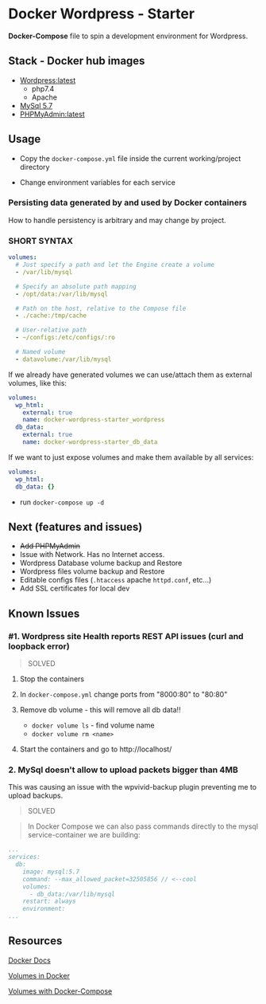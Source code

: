 # Docker Wordpress - Starter

**Docker-Compose** file to spin a development environment for Wordpress.

## Stack - Docker hub images
- [Wordpress:latest](https://github.com/docker-library/wordpress/blob/394c79eafd5b345514f87cec590577e641c030ef/latest/php7.4/apache/Dockerfile)
  - php7.4
  - Apache
- [MySql 5.7](https://github.com/docker-library/mysql/blob/b11f06b0d202e7b0f97b000e158fc4fc869d2194/5.7/Dockerfile.debian)
- [PHPMyAdmin:latest](https://github.com/phpmyadmin/docker/blob/3d8c2ba403fa091a19c6f16762d50663e57f8969/apache/Dockerfile)

## Usage
- Copy the `docker-compose.yml` file inside the current working/project directory

- Change environment variables for each service

### Persisting data generated by and used by Docker containers

How to handle persistency is arbitrary and may change by project.

### SHORT SYNTAX
```yml
volumes:
  # Just specify a path and let the Engine create a volume
  - /var/lib/mysql

  # Specify an absolute path mapping
  - /opt/data:/var/lib/mysql

  # Path on the host, relative to the Compose file
  - ./cache:/tmp/cache

  # User-relative path
  - ~/configs:/etc/configs/:ro

  # Named volume
  - datavolume:/var/lib/mysql

```
If we already have generated volumes we can use/attach them as external volumes, like this:

```yml
volumes:
  wp_html:
    external: true
    name: docker-wordpress-starter_wordpress
  db_data:
    external: true
    name: docker-wordpress-starter_db_data
```
If we want to just expose volumes and make them available by all services:
```yml
volumes:
  wp_html:
  db_data: {}
```
- run `docker-compose up -d`

## Next (features and issues)
- ~~Add PHPMyAdmin~~
- Issue with Network. Has no Internet access.
- Wordpress Database volume backup and Restore
- Wordpress files volume backup and Restore
- Editable configs files (`.htaccess` apache `httpd.conf`, etc...)
- Add SSL certificates for local dev

## Known Issues
### #1. Wordpress site Health reports REST API issues (curl and loopback error)
> SOLVED

1. Stop the containers
2. In `docker-compose.yml` change ports from "8000:80"  to "80:80"
3. Remove db volume - this will remove all db data!!
    - `docker volume ls` - find volume name
    - `docker volume rm <name>`

4. Start the containers and go to http://localhost/

### 2. MySql doesn't allow to upload packets bigger than 4MB
This was causing an issue with the wpvivid-backup plugin preventing me to upload backups.
> SOLVED 

> In Docker Compose we can also pass commands directly to the mysql service-container we are building:
```yml
...
services:
  db:
    image: mysql:5.7
    command: --max_allowed_packet=32505856 // <--cool
    volumes:
      - db_data:/var/lib/mysql
    restart: always
    environment:
...
```
## Resources
[Docker Docs](https://docs.docker.com/)

[Volumes in Docker](https://docs.docker.com/storage/volumes/)

[Volumes with Docker-Compose](https://docs.docker.com/compose/compose-file/compose-file-v3/#volume-configuration-reference)
